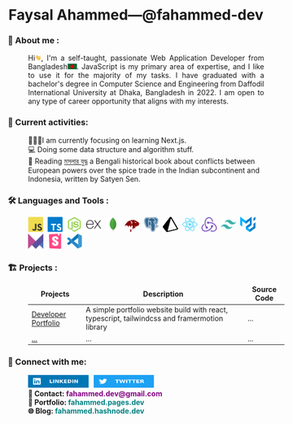<h1 align="center">
    Faysal Ahammed—@fahammed-dev
</h1>

### 🧔 About me :

<p align="justify" style="margin-left: 40px;">
    Hi<img src="assets/hello.gif" width="12px" height="12px" alt="hi">, I'm a self-taught, passionate Web Application Developer from Bangladesh<img src="assets/bangladesh.png" width="18"/>. JavaScript is my primary area of expertise, and I like to use it for the majority of my tasks. I have graduated with a bachelor's degree in Computer Science and Engineering from Daffodil International University at Dhaka, Bangladesh in 2022. I am open to any type of career opportunity that aligns with my interests.
</p>

### 🤹 Current activities:

<div style="display: flex; flex-direction: column; margin-left: 40px;">
    <div>
        🙇🏼‍♂️I am currently focusing on learning Next.js.
    </div>
    <div>
        💻 Doing some data structure and algorithm stuff.
    </div>
    <div>
        📙 Reading <span><a href="https://www.goodreads.com/bn/book/show/21568524">মসলার যুদ্ধ</a></span> a Bengali historical book about conflicts between European powers over the spice trade in the Indian subcontinent and Indonesia, written by Satyen Sen.
    </div>
</div>

### 🛠️ Languages and Tools :

<p style="margin-left: 40px;">
    <img src="./assets/javascript-original.svg" title="JavaScript" alt="JavaScript" width="30" height="30"/>&nbsp;
    <img src="./assets/typescript-plain.svg" title="TypeScript" alt="TypeScript" width="30" height="30"/>&nbsp;
    <img src="./assets/nodejs-original.svg" title="NodeJS" alt="NodeJS" width="30" height="30"/>&nbsp;
    <img src="./assets/express-original.svg" title="Express" alt="Express" width="30" height="30"/>&nbsp;
    <img src="./assets/mongodb-original.svg" title="MongoDB" alt="MongoDB" width="30" height="30"/>&nbsp;
    <img src="./assets/mongoose.png" title="Mongoose" alt="Mongoose" width="30" height="30"/>&nbsp;
    <img src="./assets/postgresql-plain.svg" title="PostgreSQL" alt="PostgreSQL" width="30" height="30"/>&nbsp;
    <img src="./assets/prisma-3.svg" title="Prisma" alt="Prisma" width="30" height="30"/>&nbsp;
    <img src="./assets/react-original.svg" title="ReactJS" alt="ReactJS" width="30" height="30"/>&nbsp;
    <img src="./assets/redux-original.svg" title="Redux" alt="Redux" width="30" height="30"/>&nbsp;
    <img src="./assets/tailwindcss-plain.svg" title="Tailwind CSS" alt="Tailwind CSS" width="30" height="30"/>&nbsp;
    <img src="./assets/material-ui-1.svg" title="MUI" alt="MUI" width="30" height="30"/>&nbsp;
    <img src="./assets/framer-motion.svg" title="Framer Motion" alt="Framer Motion" width="30" height="30"/>&nbsp;
    <img src="./assets/storybook-icon.svg" title="Storybook" alt="Storybook" width="30" height="30"/>&nbsp;
    <img src="./assets/vscode-original.svg" title="Visual Studio Code" alt="Visual Studio Code" width="30" height="30"/>&nbsp;
</p>

### 🏗️ Projects :

<table style="margin-left: 40px;">
  <thead align="center">
    <tr border: none;>
      <td><b>Projects</b></td>
      <td><b>Description</b></td>
      <td><b>Source Code</b></td>
    </tr>
  </thead>
  <tbody>
    <tr>
      <td><a href="https://fahammed.pages.dev/" target="_blank">Developer Portfolio</a></td>
      <td>A simple portfolio website build with react, typescript, tailwindcss and framermotion library</td>
    <td>...</td>
    </tr>
    <tr>
      <td><a href="#" target="_blank">...</a></td>
      <td>...</td>
    <td>...</td>
    </tr>
  </tbody>
</table>

### 🤝 Connect with me:

<div style="display: flex;">
    <a href="https://www.linkedin.com/in/fahammed-dev">
        <img src="./assets/linkedIn.svg" width="119" height="25" alt="LinkedIn" style="flex: 1;margin-left: 40px;">
    </a>
    <a href="https://twitter.com/fahammed_dev">
        <img src="./assets/twitter.svg" width="119" height="25" alt="Twitter" style="flex: 1; margin-left: 10px;">
    </a>
</div>

<div style="display: flex; flex-direction: column; margin-left: 40px;font-weight: bold;">
    <div>
        📧 Contact: <span style="color: purple">fahammed.dev@gmail.com</span>
    </div>
    <div>
        💼 Portfolio: <a href="https://fahammed.pages.dev" style="text-decoration: none; color: teal;">fahammed.pages.dev</a>
    </div>
    <div>
        🌐 Blog: <a href="https://fahammed.hashnode.dev" style="text-decoration: none; color: teal;">fahammed.hashnode.dev</a>
    </div>
</div>
